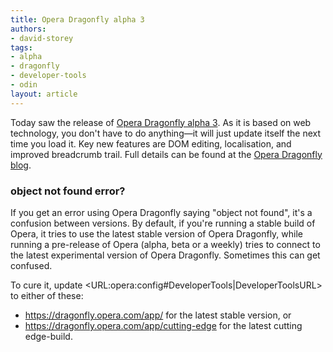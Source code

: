 ```yaml
---
title: Opera Dragonfly alpha 3
authors:
- david-storey
tags:
- alpha
- dragonfly
- developer-tools
- odin
layout: article
---
```

<p> Today saw the release of <a href="http://www.opera.com/products/dragonfly">Opera Dragonfly alpha 3</a>.  As it is based on web technology, you don&#39;t have to do anything—it will just update itself the next time you load it.  Key new features are DOM editing, localisation, and improved breadcrumb trail.  Full details can be found at the <a href="http://my.opera.com/dragonfly/blog/introducing-opera-dragonfly-alpha-3">Opera Dragonfly blog</a>. </p>
<h3>object not found error?</h3>
<p>If you get an error using Opera Dragonfly saying &quot;object not found&quot;, it&#39;s a confusion between versions. By default, if you&#39;re running a stable build of Opera,  it tries to use the latest stable version of Opera Dragonfly, while running a pre-release of Opera (alpha, beta or a weekly) tries to connect to the latest experimental version of Opera Dragonfly. Sometimes this can get confused.</p>

<p>To cure it, update &lt;URL:opera:config#DeveloperTools|DeveloperToolsURL&gt; to either of these:</p>
<ul><li>
<a href="https://dragonfly.opera.com/app/" target="_blank">https://dragonfly.opera.com/app/</a> for the latest stable version, or</li>
<li><a href="https://dragonfly.opera.com/app/cutting-edge" target="_blank">https://dragonfly.opera.com/app/cutting-edge</a> for  the latest cutting edge-build.</li>
</ul>
